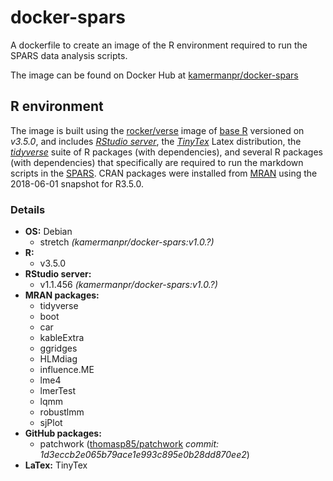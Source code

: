 # docker-spars

A dockerfile to create an image of the R environment required to run the SPARS data analysis scripts.

The image can be found on Docker Hub at [kamermanpr/docker-spars](https://hub.docker.com/r/kamermanpr/docker-spars)

## R environment

The image is built using the [rocker/verse](https://hub.docker.com/r/rocker/verse/) image of [base R](https://cran.r-project.org/) versioned on _v3.5.0_, and includes [_RStudio server_](https://www.rstudio.com/products/rstudio/#Server), the [_TinyTex_](https://yihui.name/tinytex/) Latex distribution, the [_tidyverse_](https://www.tidyverse.org/) suite of R packages (with dependencies), and several R packages (with dependencies) that specifically are required to run the markdown scripts in the [SPARS](https://github.com/kamermanpr/SPARS). CRAN packages were installed from [MRAN](https://mran.microsoft.com/timemachine) using the 2018-06-01 snapshot for R3.5.0.

### Details
- **OS:** Debian 
  - stretch _(kamermanpr/docker-spars:v1.0.?)_  
- **R:** 
  - v3.5.0  
- **RStudio server:** 
  - v1.1.456 _(kamermanpr/docker-spars:v1.0.?)_ 
- **MRAN packages:** 
  - tidyverse 
  - boot
  - car
  - kableExtra
  - ggridges
  - HLMdiag
  - influence.ME
  - lme4
  - lmerTest
  - lqmm
  - robustlmm
  - sjPlot
- **GitHub packages:** 
  - patchwork ([thomasp85/patchwork](https://github.com/thomasp85/patchwork) _commit: 1d3eccb2e065b79ace1e993c895e0b28dd870ee2_)  
- **LaTex:** TinyTex
